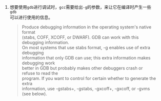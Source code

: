 1. 想要使用`gdb`进行调试时，`gcc`需要给出`-g`的参数，来让它在编译时产生一些`gdb`  
   可以进行使用的信息。
   
   > Produce debugging information in the operating system's native format  
   (stabs, COFF, XCOFF, or DWARF).  GDB can work with this debugging information.  
   On most systems that use stabs format, -g enables use of extra debugging  
   information that only GDB can use; this extra information makes debugging work  
   better in GDB but probably makes other debuggers crash or refuse to read the  
   program.  If you want to control for certain whether to generate the extra  
   information, use -gstabs+, -gstabs, -gxcoff+, -gxcoff, or -gvms (see below).  

